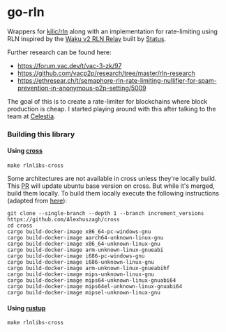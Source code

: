 # go-rln

Wrappers for [kilic/rln](https://github.com/kilic/rln) along with an implementation for rate-limiting using RLN inspired
by the [Waku v2 RLN Relay](https://rfc.vac.dev/spec/17/) built by [Status](https://status.im).

Further research can be found here:
 - https://forum.vac.dev/t/vac-3-zk/97
 - https://github.com/vacp2p/research/tree/master/rln-research
 - https://ethresear.ch/t/semaphore-rln-rate-limiting-nullifier-for-spam-prevention-in-anonymous-p2p-setting/5009

The goal of this is to create a rate-limiter for blockchains where block production is cheap. I started playing around with this
after talking to the team at [Celestia](https://celestia.org/).


### Building this library

#### Using [cross](https://github.com/cross-rs)

```
make rlnlibs-cross
```

Some architectures are not available in cross unless they're locally build. This [PR](https://github.com/cross-rs/cross/pull/591) will update ubuntu base version on cross. But while it's merged, build them locally. To build them locally execute the following instructions (adapted from [here](https://github.com/cross-rs/cross/wiki/FAQ#newer-linux-versions)):

```
git clone --single-branch --depth 1 --branch increment_versions https://github.com/Alexhuszagh/cross
cd cross
cargo build-docker-image x86_64-pc-windows-gnu
cargo build-docker-image aarch64-unknown-linux-gnu
cargo build-docker-image x86_64-unknown-linux-gnu
cargo build-docker-image arm-unknown-linux-gnueabi
cargo build-docker-image i686-pc-windows-gnu
cargo build-docker-image i686-unknown-linux-gnu
cargo build-docker-image arm-unknown-linux-gnueabihf
cargo build-docker-image mips-unknown-linux-gnu
cargo build-docker-image mips64-unknown-linux-gnuabi64
cargo build-docker-image mips64el-unknown-linux-gnuabi64
cargo build-docker-image mipsel-unknown-linux-gnu
```

#### Using [rustup](https://rust-lang.github.io/rustup/cross-compilation.html)

```
make rlnlibs-cross
```